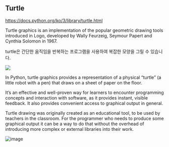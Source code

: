 
## Turtle 

https://docs.python.org/ko/3/library/turtle.html

Turtle graphics is an implementation of the popular geometric drawing tools introduced in Logo, developed by Wally Feurzeig, Seymour Papert and Cynthia Solomon in 1967.



turtle은 간단한 움직임을 반복하는 프로그램을 사용하여 복잡한 모양을 그릴 수 있습니다.


<img src="https://docs.python.org/ko/3/_images/turtle-star.png" >

In Python, turtle graphics provides a representation of a physical “turtle” (a little robot with a pen) that draws on a sheet of paper on the floor.

It’s an effective and well-proven way for learners to encounter programming concepts and interaction with software, as it provides instant, visible feedback. It also provides convenient access to graphical output in general.

Turtle drawing was originally created as an educational tool, to be used by teachers in the classroom. For the programmer who needs to produce some graphical output it can be a way to do that without the overhead of introducing more complex or external libraries into their work.


![image](https://github.com/ngio/python_study/assets/3784942/d68cb72e-09be-467d-aa25-891ee3399481)
